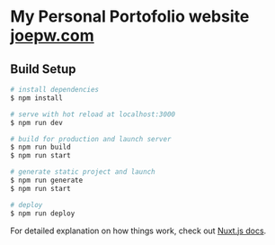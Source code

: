 # My Personal Portofolio website [joepw.com](https://joepw.com)

## Build Setup

```bash
# install dependencies
$ npm install

# serve with hot reload at localhost:3000
$ npm run dev

# build for production and launch server
$ npm run build
$ npm run start

# generate static project and launch
$ npm run generate
$ npm run start

# deploy
$ npm run deploy
```

For detailed explanation on how things work, check out [Nuxt.js docs](https://nuxtjs.org).
